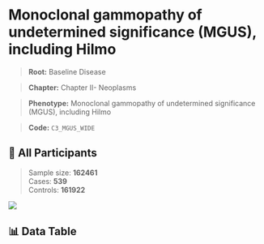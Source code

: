 # Monoclonal gammopathy of undetermined significance (MGUS), including Hilmo

> **Root:** Baseline Disease  

> **Chapter:** Chapter II- Neoplasms  

> **Phenotype:** Monoclonal gammopathy of undetermined significance (MGUS), including Hilmo  

> **Code:** `C3_MGUS_WIDE`

## 🧪 All Participants  
> Sample size: **162461**  
> Cases: **539**  
> Controls: **161922**
<img src="/Sensitive/Figures/ALL/Incidence/C3_MGUS_WIDE.png"/>

## 📊 Data Table
<CsvTableMRF src="/Sensitive/Data/ALL/Incidence/COX_C3_MGUS_WIDE.csv"/>


